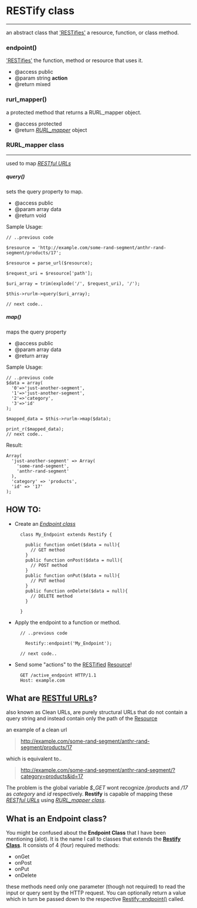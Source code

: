 # RESTify class
---

an abstract class that ['RESTifies'][what-is-rest] a resource, function, or class method.

### endpoint()

  ['RESTifies'][what-is-rest] the function, method or resource that uses it.

  * @access public
  * @param string **action**
  * @return mixed
  

### rurl_mapper()

  a protected method that returns a RURL_mapper object.
  
  * @access protected
  * @return *[RURL_mapper](#rurl_mapper-class)* object


### RURL_mapper class
---

used to map *[RESTful URLs](#what-are-restful-urls)*

  
##### query()
  
  sets the query property to map. 
    
  * @access public
  * @param array data
  * @return void
  

Sample Usage:


    // ..previous code
    
    $resource = 'http://example.com/some-rand-segment/anthr-rand-segment/products/17';
    
    $resource = parse_url($resource);
    
    $request_uri = $resource['path'];
    
    $uri_array = trim(explode('/', $request_uri), '/');
    
    $this->rurlm->query($uri_array);

    // next code..
    
  
##### map()
 
  maps the query property
    
  * @access public
  * @param array data
  * @return array
  

Sample Usage:


    // ..previous code
    $data = array(
      '0'=>'just-another-segment',
      '1'=>'just-another-segment',
      '2'=>'category',
      '3'=>'id'
    );
    
    $mapped_data = $this->rurlm->map($data);
    
    print_r($mapped_data);
    // next code..
    
  
Result:
  
  
    Array(
      'just-another-segment' => Array(
        'some-rand-segment',
        'anthr-rand-segment'
      ),
      'category' => 'products',
      'id' => '17'
    );


HOW TO:
---

* Create an *[Endpoint class](#what-is-an-endpoint-class)*
        

        class My_Endpoint extends Restify {
        
          public function onGet($data = null){
            // GET method
          }
          public function onPost($data = null){
            // POST method
          }
          public function onPut($data = null){
            // PUT method
          }
          public function onDelete($data = null){
            // DELETE method
          }
        
        }

* Apply the endpoint to a function or method.

        // ..previous code
        
          Restify::endpoint('My_Endpoint');
        
        // next code..

* Send some "actions" to the [RESTified][what-is-rest] [Resource][what-is-a-resource]!

        GET /active_endpoint HTTP/1.1
        Host: example.com

What are [RESTful URLs][what-are-clean-urls]?
---

also known as Clean URLs, are purely structural URLs that do not contain a query string and instead contain only the path of the [Resource][what-is-a-resource]

  an example of a clean url
  > http://example.com/some-rand-segment/anthr-rand-segment/products/17
    
  which is equivalent to..
  > http://example.com/some-rand-segment/anthr-rand-segment/?category=products&id=17
     
  The problem is the global variable *$_GET* wont recognize */products* and */17* as *category* and *id* respectively. **Restify** is capable of mapping these *[RESTful URLs](#what-are-restful-urls)* using *[RURL_mapper class](#rurl_mapper-class)*.
  
What is an Endpoint class?
---

You might be confused about the **Endpoint Class** that I have been mentioning (alot). It is the name I call to classes that extends the **[Restify Class](#restify-class)**. It consists of 4 (four) required methods:

* onGet
* onPost
* onPut
* onDelete

these methods need only one parameter (though not required) to read the input or query sent by the HTTP request. You can optionally return a value which in turn be passed down to the respective [Restify::endpoint()](#endpoint) called.

[what-is-a-resource]: http://en.wikipedia.org/wiki/Resource_%28Web%29
[what-are-clean-urls]: http://en.wikipedia.org/wiki/Clean_URL
[what-is-rest]: http://en.wikipedia.org/wiki/Representational_state_transfer
